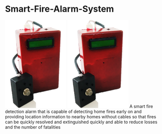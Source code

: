 # Smart-Fire-Alarm-System
<img width=200 src=https://github.com/rifkirdhani11/Smart-Fire-Alarm-System/blob/master/Safira-wica.png> <img width=200 src=https://github.com/rifkirdhani11/Smart-Fire-Alarm-System/blob/master/Safira-wica.png>
A smart fire detection alarm that is capable of detecting home fires early on and providing location information to nearby homes without cables so that fires can be quickly resolved and extinguished quickly and able to reduce losses and the number of fatalities
